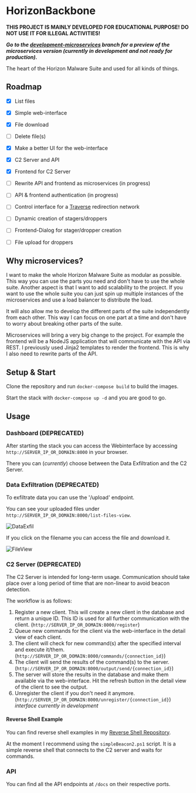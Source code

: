<!-- ```
██╗  ██╗ ██████╗ ██████╗ ██╗███████╗ ██████╗ ███╗   ██╗██████╗  █████╗  ██████╗██╗  ██╗██████╗  ██████╗ ███╗   ██╗███████╗
██║  ██║██╔═══██╗██╔══██╗██║╚══███╔╝██╔═══██╗████╗  ██║██╔══██╗██╔══██╗██╔════╝██║ ██╔╝██╔══██╗██╔═══██╗████╗  ██║██╔════╝
███████║██║   ██║██████╔╝██║  ███╔╝ ██║   ██║██╔██╗ ██║██████╔╝███████║██║     █████╔╝ ██████╔╝██║   ██║██╔██╗ ██║█████╗  
██╔══██║██║   ██║██╔══██╗██║ ███╔╝  ██║   ██║██║╚██╗██║██╔══██╗██╔══██║██║     ██╔═██╗ ██╔══██╗██║   ██║██║╚██╗██║██╔══╝  
██║  ██║╚██████╔╝██║  ██║██║███████╗╚██████╔╝██║ ╚████║██████╔╝██║  ██║╚██████╗██║  ██╗██████╔╝╚██████╔╝██║ ╚████║███████╗
╚═╝  ╚═╝ ╚═════╝ ╚═╝  ╚═╝╚═╝╚══════╝ ╚═════╝ ╚═╝  ╚═══╝╚═════╝ ╚═╝  ╚═╝ ╚═════╝╚═╝  ╚═╝╚═════╝  ╚═════╝ ╚═╝  ╚═══╝╚══════╝
``` -->

# HorizonBackbone

**THIS PROJECT IS MAINLY DEVELOPED FOR EDUCATIONAL PURPOSE! DO NOT USE IT FOR ILLEGAL ACTIVITIES!**

***Go to the [development-microservices](https://github.com/maxbirnbacher/HorizonBackbone/tree/development-microservices) branch for a preview of the microservices version (currently in development and not ready for production).***

The heart of the Horizon Malware Suite and used for all kinds of things.

## Roadmap

- [X] List files
- [x] Simple web-interface
- [x] File download
- [ ] Delete file(s)
- [X] Make a better UI for the web-interface
- [X] C2 Server and API
- [X] Frontend for C2 Server
- [ ] Rewrite API and frontend as microservices (in progress)
- [ ] API & frontend authentication (in progress)
- [ ] Control interface for a [Traverse](https://github.com/maxbirnbacher/Traverse) redirection network
- [ ] Dynamic creation of stagers/droppers
- [ ] Frontend-Dialog for stager/dropper creation
- [ ] File upload for droppers


## Why microservices?

I want to make the whole Horizon Malware Suite as modular as possible. This way you can use the parts you need and don't have to use the whole suite.
Another aspect is that I want to add scalability to the project. If you want to use the whole suite you can just spin up multiple instances of the microservices and use a load balancer to distribute the load.

It will also allow me to develop the different parts of the suite independently from each other. This way I can focus on one part at a time and don't have to worry about breaking other parts of the suite.

Microservices will bring a very big change to the project. For example the frontend will be a NodeJS application that will communicate with the API via REST. I previously used Jinja2 templates to render the frontend. This is why I also need to rewrite parts of the API.

## Setup & Start

Clone the repository and run `docker-compose build` to build the images.

Start the stack with `docker-compose up -d` and you are good to go.

## Usage

### Dashboard (DEPRECATED)

After starting the stack you can access the Webinterface by accessing `http://SERVER_IP_OR_DOMAIN:8000` in your browser.

There you can (*currently*) choose between the Data Exfiltration and the C2 Server.

### Data Exfiltration (DEPRECATED)

To exfiltrate data you can use the '/upload' endpoint.

You can see your uploaded files under `http://SERVER_IP_OR_DOMAIN:8000/list-files-view`.

![DataExfil](https://github.com/maxbirnbacher/HorizonBackbone/assets/66524685/39b7923c-8328-4672-8dc7-5f75cc725565)

If you click on the filename you can access the file and download it.

![FileView](https://github.com/maxbirnbacher/HorizonBackbone/assets/66524685/75e3ff57-d2e7-45da-8c4d-8f8beffb0653)

### C2 Server (DEPRECATED)

The C2 Server is intended for long-term usage. Communication should take place over a long period of time that are non-linear to avoid beacon detection.

The workflow is as follows:

1. Register a new client. This will create a new client in the database and return a unique ID. This ID is used for all further communication with the client. (`http://SERVER_IP_OR_DOMAIN:8000/register`)
2. Queue new commands for the client via the web-interface in the detail view of each client.
3. The client will check for new command(s) after the specified interval and execute it/them. (`http://SERVER_IP_OR_DOMAIN:8000/commands/{connection_id}`)
4. The client will send the results of the command(s) to the server. (`http://SERVER_IP_OR_DOMAIN:8000/output/send/{connection_id}`)
5. The server will store the results in the database and make them available via the web-interface. Hit the refresh button in the detail view of the client to see the output.
6. Unregister the client if you don't need it anymore. (`http://SERVER_IP_OR_DOMAIN:8000/unregister/{connection_id}`) *interface currently in development*

#### Reverse Shell Example

You can find reverse shell examples in my [Reverse Shell Repository](https://github.com/maxbirnbacher/ReverseShells).

At the moment I recommend using the `simpleBeacon2.ps1` script. It is a simple reverse shell that connects to the C2 server and waits for commands.

### API

You can find all the API endpoints at `/docs` on their respective ports.





